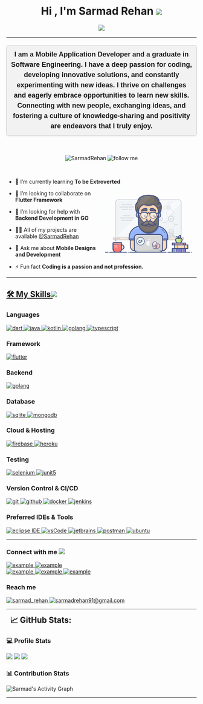 <!--First Heading-->
<h1 align="center">Hi , I'm Sarmad Rehan <img src="https://media.giphy.com/media/hvRJCLFzcasrR4ia7z/giphy.gif" width="35"></h1>
<!--Typing-->
<p align="center">
  <a href="https://github.com/DenverCoder1/readme-typing-svg"><img src="https://readme-typing-svg.herokuapp.com?lines=Mobile+Application+Developer;Transforming+Ideas+into+Mobile+Reality;Android%20|%20Flutter%20%20Enthusiast;Innovate.%20Create.%20Mobilize.;Always%20learning%20new%20things&center=true&width=500&height=50"></a>
</p>
<!--Profile Summary-->
<hr/>
<h4 align="center" style="font-family: Arial, sans-serif; font-size: 18px; line-height: 1.5; text-align: center; margin: 20px auto; padding: 10px; max-width: 600px; background-color: #f2f2f2; border: 1px solid #ccc; border-radius: 5px; box-shadow: 0 2px 4px rgba(0, 0, 0, 0.1);">I am a Mobile Application Developer and a graduate in Software Engineering. I have a deep passion for coding, developing innovative solutions, and constantly experimenting with new ideas. I thrive on challenges and eagerly embrace opportunities to learn new skills. Connecting with new people, exchanging ideas, and fostering a culture of knowledge-sharing and positivity are endeavors that I truly enjoy.</h4>
<br>
<!--Profile Views & Followers-->
<p align="center"> <img src="https://komarev.com/ghpvc/?username=SarmadRehan&label=Profile%20views&color=0e75b6&style=plastic" alt="SarmadRehan"/> 
<img src= "https://img.shields.io/github/followers/SarmadRehan?label=Follow&style=social)](https://github.com/SarmadRehan)" alt="follow me" /></p>
<br/>

- 🌱 I’m currently learning **To be Extroverted** <img align="right" style="width:16rem; height:auto" src="https://raw.githubusercontent.com/Elanza-48/Elanza-48/41a4790484e268102dfdab2b7c59d440d3ffafab/resources/img/geek.gif"/>

- 👯 I’m looking to collaborate on **Flutter Framework**

- 🤝 I’m looking for help with **Backend Development in GO**

- 👨‍💻 All of my projects are available [@SarmadRehan](github.com/SarmadRehan)

- 💬 Ask me about **Mobile Designs and Development**

- ⚡ Fun fact **Coding is a passion and not profession.**


---


<h2 align="left"><u><b>🛠️ My Skills  </b></u><img src = "https://media2.giphy.com/media/QssGEmpkyEOhBCb7e1/giphy.gif?cid=ecf05e47a0n3gi1bfqntqmob8g9aid1oyj2wr3ds3mg700bl&rid=giphy.gif" width = 32px style="margin: 0 -5px;"></h2>

<h3 align="left">Languages</h3>
<p align="left">
  <a href="https://dart.dev/" target="_blank"> 
    <img src="https://img.shields.io/badge/Dart-0075BA.svg?style=for-the-badge&logo=dart&logoColor=white"
      alt="dart"/>
  </a>
  <a href="https://www.java.com" target="_blank"> 
    <img src="https://img.shields.io/badge/Java-0D8AC7.svg?style=for-the-badge&logo=Java&logoColor=white" 
      alt="java"/> 
  </a>
  <a href="https://kotlinlang.org/" target="_blank"> 
    <img src="https://img.shields.io/badge/Kotlin-C520AA.svg?style=for-the-badge&logo=kotlin&logoColor=white"
      alt="kotlin"/> 
  </a>
  <a href="https://go.dev/" target="_blank"> 
    <img src="https://img.shields.io/badge/Golang-00AED8.svg?style=for-the-badge&logo=go&logoColor=white"
      alt="golang"/> 
  </a>
  <a href="https://www.typescriptlang.org/" target="_blank"> 
    <img src="https://img.shields.io/badge/typescript-3178C6.svg?style=for-the-badge&logo=typescript&logoColor=white"
      alt="typescript"/>
  </a>
</p>

<h3 align="left">Framework</h3>
<p align="left">
      <a href="https://flutter.dev/" target="_blank">
    <img src="https://img.shields.io/badge/Flutter-02539A.svg?style=for-the-badge&logo=flutter&logoColor=white"
      alt="flutter"/>
  </a>
</p>

<h3 align="left">Backend</h3>
<p align="left">
  <a href="https://go.dev/" target="_blank"> 
    <img src="https://img.shields.io/badge/Golang-00AED8.svg?style=for-the-badge&logo=go&logoColor=white"
      alt="golang"/> 
  </a>
</p>

<h3 align="left">Database</h3>
<p align="left">
  <a href="https://www.sqlite.org/" target="_blank"> 
    <img src="https://img.shields.io/badge/sqlite-003B57.svg?style=for-the-badge&logo=sqlite&logoColor=white"
      alt="sqlite"/> 
  </a>
  <a href="https://www.mongodb.com/" target="_blank"> 
    <img src="https://img.shields.io/badge/mongodb-47A248.svg?style=for-the-badge&logo=mongodb&logoColor=white"
      alt="mongodb"/> 
  </a> 
</p>

<h3 align="left">Cloud & Hosting</h3>
<p align="left">
  <a href="https://firebase.google.com/" target="_blank">
    <img src="https://img.shields.io/badge/firebase-F5820D.svg?style=for-the-badge&logo=firebase&logoColor=white" alt="firebase"/>
  </a>
  <a href="https://heroku.com" target="_blank"> 
    <img src="https://img.shields.io/badge/heroku-430098.svg?style=for-the-badge&logo=heroku&logoColor=white"
      alt="heroku"/> 
  </a> 
</p>

<h3 align="left">Testing</h3>
<p align="left"> 
  <a href="https://www.selenium.dev" target="_blank"> 
    <img src="https://img.shields.io/badge/selenium-43B02A.svg?style=for-the-badge&logo=selenium&logoColor=white"
      alt="selenium" /> 
  </a> 
  <a href="https://junit.org/junit5/" target="_blank"> 
    <img src="https://img.shields.io/badge/junit-25A162.svg?style=for-the-badge&logo=junit5&logoColor=white" alt="junit5" /> 
  </a>
</p>

<h3 align="left">Version Control & CI/CD</h3>
<p align="left">
  <a href="https://git-scm.com/" target="_blank">
    <img src="https://img.shields.io/badge/git-F05032.svg?style=for-the-badge&logo=git&logoColor=white"
      alt="git"/>
  </a>
  <a href="https://github.com/SarmadRehan" target="_blank">
    <img src="https://img.shields.io/badge/github-181717.svg?style=for-the-badge&logo=github&logoColor=white" alt="github" />
  </a>
    <a href="https://circleci.com" target="_blank">
    <img src="https://img.shields.io/badge/CircleCI-343434.svg?style=for-the-badge&logo=circleci&logoColor=white"
      alt="docker"/>
  </a>
  <a href="https://www.jenkins.io" target="_blank"> 
    <img src="https://img.shields.io/badge/jenkins-D24939.svg?style=for-the-badge&logo=jenkins&logoColor=white" alt="jenkins"/> 
  </a>
</p>

<h3 align="left">Preferred IDEs  & Tools</h3>
<p align="left"> 
  <a href="https://developer.android.com/studio" target="_blank">
    <img src="https://img.shields.io/badge/Android Studio-3DDC84.svg?style=for-the-badge&logo=androidstudio&logoColor=white" alt="eclipse IDE"/> 
  </a>
  <a href="https://code.visualstudio.com/" target="_blank">
    <img src="https://img.shields.io/badge/vscode-007ACC.svg?style=for-the-badge&logo=visualstudiocode&logoColor=white" alt="vsCode"/> 
  </a>
  <a href="https://www.jetbrains.com/" target="_blank">
    <img src="https://img.shields.io/badge/jetbrains%20IDE-000000.svg?style=for-the-badge&logo=jetbrains&logoColor=white" alt="jetbrains" />
  </a>
  <a href="https://postman.com" target="_blank"> 
    <img src="https://img.shields.io/badge/postman-FF6C37.svg?style=for-the-badge&logo=postman&logoColor=white" alt="postman"/>
  </a>
  <a href="https://ubuntu.com/" target="_blank"> 
    <img src="https://img.shields.io/badge/ubuntu-E95420.svg?style=for-the-badge&logo=ubuntu&logoColor=white" alt="ubuntu"/>
  </a>
</p>

----

<h3 align="left">Connect with me <img src='https://raw.githubusercontent.com/ShahriarShafin/ShahriarShafin/main/Assets/handshake.gif' width="100px"></h3>

<div style="margin-top:10px" align="left">
  <div>
    <a  href="https://dev.to/sarmadrehan" target="_blank">
      <img src="https://img.shields.io/badge/DEV.to-0A0A0A.svg?style=for-the-badge&logo=devdotto&logoColor=white" alt="example"/>
    </a>
    <a href="https://medium.com/@example" target="_blank">
      <img src="https://img.shields.io/badge/medium-000000.svg?style=for-the-badge&logo=medium&logoColor=white" alt="example"/>
    </a> 
  </div>
  <div>
    <a  href="https://linkedin.com/in/sarmad-rehan" target="_blank">
      <img src="https://img.shields.io/badge/Linked%20In-0A66C2.svg?style=for-the-badge&logo=linkedin&logoColor=white" alt="example"/>
    </a>
    <a href="https://twitter.com/Sarmad_Rehan_" target="_blank">
      <img src="https://img.shields.io/badge/Twitter-1DA1F2.svg?style=for-the-badge&logo=twitter&logoColor=white" alt="example"/>
    </a>
    <a href="https://instagram.com/sarmad_rehan_" target="_blank">
      <img src="https://img.shields.io/badge/Instagram-C13584.svg?style=for-the-badge&logo=instagram&logoColor=white" alt="example"/>
    </a>
  </div>
</div>

<h3 align="left">Reach me</h3>

<p align="left">
  <a  href="https://t.me/sarmad_rehan" target="_blank">
    <img src="https://img.shields.io/badge/Telegram-26A5E4.svg?style=for-the-badge&logo=telegram&logoColor=white" alt="sarmad_rehan"/>
  </a>
  <a href="mailto:sarmadrehan91@gmail.com.com?subject=Feedback%20From%20Github&body=Hello," target="_blank">
    <img src="https://img.shields.io/badge/Gmail-BB001B.svg?style=for-the-badge&logo=gmail&logoColor=white" alt="sarmadrehan91@gmail.com"/>
  </a>
</p>

----

<div align="left">
<h2 align="left" style="margin: 5px 10px;">📈 GitHub Stats:</h2> 


### 💻 Profile Stats
[![](https://github-readme-stats.vercel.app/api?username=SarmadRehan&show_icons=true&theme=tokyonight&locale=en)](https://github.com/SarmadRehan)
[![](https://github-readme-streak-stats.herokuapp.com/?user=SarmadRehan&theme=material-palenight)](https://github.com/SarmadRehan)
![](https://github-readme-stats.vercel.app/api/top-langs/?username=SarmadRehan&theme=tokyonight&hide_border=false&include_all_commits=true&count_private=false&layout=compact)
</div>

### 📊 Contribution Stats

<img alt="Sarmad's Activity Graph" src="https://github-readme-activity-graph.cyclic.app/graph/?username=SarmadRehan&bg_color=1F222E&color=F8D866&line=F85D7F&point=FFFFFF"/>


------
